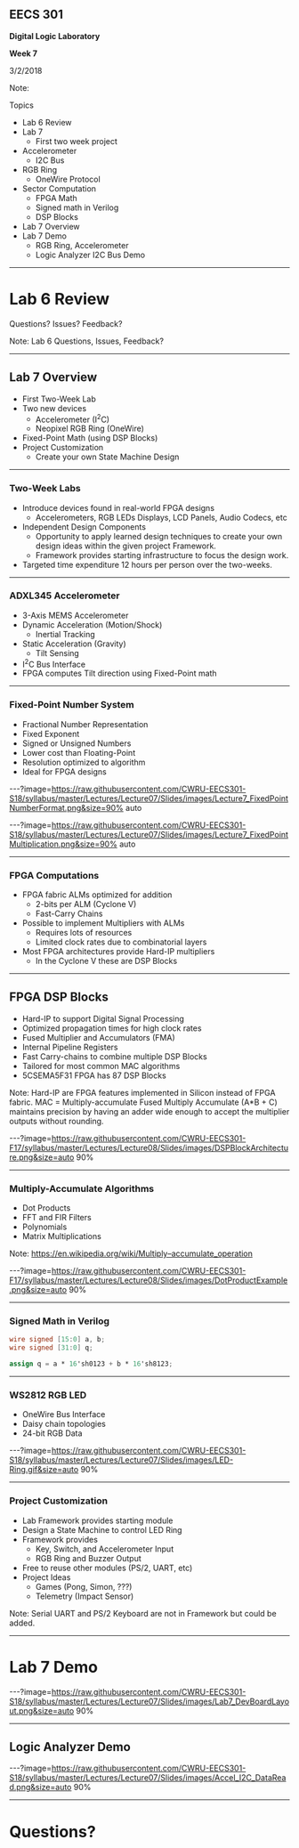 ## EECS 301

**Digital Logic Laboratory**

**Week 7**

3/2/2018

Note:

Topics

* Lab 6 Review
* Lab 7
	* First two week project
* Accelerometer
	* I2C Bus
* RGB Ring
	* OneWire Protocol
* Sector Computation
	* FPGA Math
	* Signed math in Verilog
	* DSP Blocks
* Lab 7 Overview
* Lab 7 Demo
	* RGB Ring, Accelerometer
	* Logic Analyzer I2C Bus Demo


---

# Lab 6 Review

Questions? Issues? Feedback?

Note:
Lab 6 Questions, Issues, Feedback?

---

## Lab 7 Overview

* First Two-Week Lab
* Two new devices
	* Accelerometer (I<sup>2</sup>C)
	* Neopixel RGB Ring (OneWire)
* Fixed-Point Math (using DSP Blocks)
* Project Customization
	* Create your own State Machine Design

---

### Two-Week Labs

* Introduce devices found in real-world FPGA designs
	* Accelerometers, RGB LEDs Displays, LCD Panels, Audio Codecs, etc
* Independent Design Components
	* Opportunity to apply learned design techniques to create your own design ideas within the given project Framework.
	* Framework provides starting infrastructure to focus the design work.
* Targeted time expenditure 12 hours per person over the two-weeks.

---

### ADXL345 Accelerometer

* 3-Axis MEMS Accelerometer
* Dynamic Acceleration (Motion/Shock)
	* Inertial Tracking
* Static Acceleration (Gravity)
	* Tilt Sensing
* I<sup>2</sup>C Bus Interface
* FPGA computes Tilt direction using Fixed-Point math

---

### Fixed-Point Number System

* Fractional Number Representation
* Fixed Exponent
* Signed or Unsigned Numbers
* Lower cost than Floating-Point
* Resolution optimized to algorithm
* Ideal for FPGA designs

---?image=https://raw.githubusercontent.com/CWRU-EECS301-S18/syllabus/master/Lectures/Lecture07/Slides/images/Lecture7_FixedPointNumberFormat.png&size=90% auto

---?image=https://raw.githubusercontent.com/CWRU-EECS301-S18/syllabus/master/Lectures/Lecture07/Slides/images/Lecture7_FixedPointMultiplication.png&size=90% auto

---

### FPGA Computations

* FPGA fabric ALMs optimized for addition
	* 2-bits per ALM (Cyclone V)
	* Fast-Carry Chains
* Possible to implement Multipliers with ALMs
	* Requires lots of resources
	* Limited clock rates due to combinatorial layers
* Most FPGA architectures provide Hard-IP multipliers
	* In the Cyclone V these are DSP Blocks

---

## FPGA DSP Blocks

* Hard-IP to support Digital Signal Processing
* Optimized propagation times for high clock rates
* Fused Multiplier and Accumulators (FMA)
* Internal Pipeline Registers
* Fast Carry-chains to combine multiple DSP Blocks
* Tailored for most common MAC algorithms
* 5CSEMA5F31 FPGA has 87 DSP Blocks

Note:
Hard-IP are FPGA features implemented in Silicon instead of FPGA fabric.
MAC = Multiply-accumulate
Fused Multiply Accumulate (A*B + C) maintains precision by having an adder wide enough to accept the multiplier outputs without rounding.

---?image=https://raw.githubusercontent.com/CWRU-EECS301-F17/syllabus/master/Lectures/Lecture08/Slides/images/DSPBlockArchitecture.png&size=auto 90%

---

### Multiply-Accumulate Algorithms

* Dot Products
* FFT and FIR Filters
* Polynomials
* Matrix Multiplications

Note:
https://en.wikipedia.org/wiki/Multiply–accumulate_operation

---?image=https://raw.githubusercontent.com/CWRU-EECS301-F17/syllabus/master/Lectures/Lecture08/Slides/images/DotProductExample.png&size=auto 90%

---

### Signed Math in Verilog

```verilog
wire signed [15:0] a, b;
wire signed [31:0] q;

assign q = a * 16'sh0123 + b * 16'sh8123;
```

---

### WS2812 RGB LED

* OneWire Bus Interface
* Daisy chain topologies
* 24-bit RGB Data

---?image=https://raw.githubusercontent.com/CWRU-EECS301-S18/syllabus/master/Lectures/Lecture07/Slides/images/LED-Ring.gif&size=auto 90%

---

### Project Customization

* Lab Framework provides starting module
* Design a State Machine to control LED Ring
* Framework provides 
	* Key, Switch, and Accelerometer Input
	* RGB Ring and Buzzer Output
* Free to reuse other modules (PS/2, UART, etc)
* Project Ideas
	* Games (Pong, Simon, ???)
	* Telemetry (Impact Sensor)

Note:
Serial UART and PS/2 Keyboard are not in Framework but could be added.

---

# Lab 7 Demo

---?image=https://raw.githubusercontent.com/CWRU-EECS301-S18/syllabus/master/Lectures/Lecture07/Slides/images/Lab7_DevBoardLayout.png&size=auto 90%

---

## Logic Analyzer Demo

---?image=https://raw.githubusercontent.com/CWRU-EECS301-S18/syllabus/master/Lectures/Lecture07/Slides/images/Accel_I2C_DataRead.png&size=auto 90%

---

# Questions?

